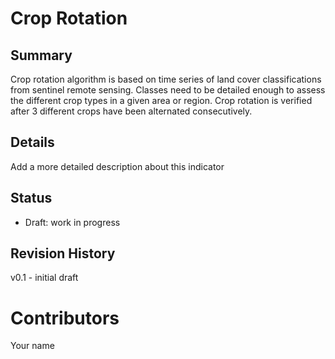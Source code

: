 # Crop Rotation
## Summary
<!-- Add a one or two sentence to describe this indicator -->
Crop rotation algorithm is based on time series of land cover classifications from sentinel remote sensing. Classes need to be  detailed enough to assess the different crop types in a given area or region. Crop rotation is verified after 3 different crops have been alternated consecutively.

## Details
<!-- Add a more detailed description about this indicator -->
Add a more detailed description about this indicator

## Status
<!-- Choose one of the following Draft | Proposed | In Review | Production -->
- Draft: work in progress


## Revision History
v0.1 - initial draft

# Contributors
Your name
